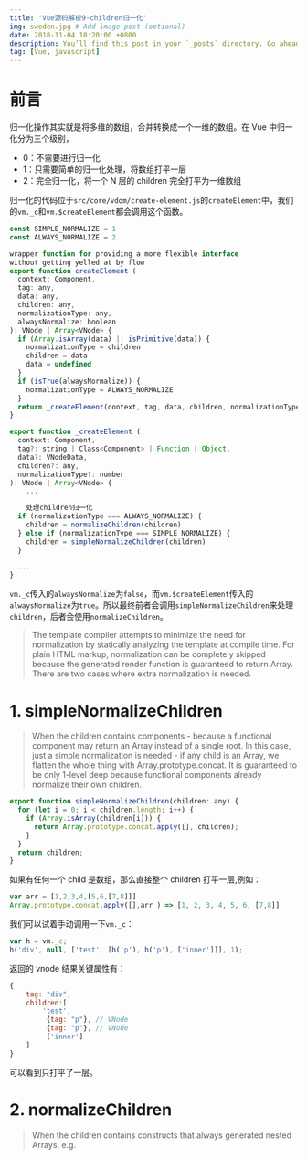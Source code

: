 ```yaml
---
title: 'Vue源码解析9-children归一化'
img: sweden.jpg # Add image post (optional)
date: 2018-11-04 18:20:00 +0800
description: You’ll find this post in your `_posts` directory. Go ahead and edit it and re-build the site to see your changes. # Add post description (optional)
tag: [Vue, javascript]
---
```


# 前言

归一化操作其实就是将多维的数组，合并转换成一个一维的数组。在 Vue 中归一化分为三个级别，

- 0：不需要进行归一化
- 1：只需要简单的归一化处理，将数组打平一层
- 2：完全归一化，将一个 N 层的 children 完全打平为一维数组

归一化的代码位于`src/core/vdom/create-element.js`的`createElement`中，我们的`vm._c`和`vm.$createElement`都会调用这个函数。

```js
const SIMPLE_NORMALIZE = 1
const ALWAYS_NORMALIZE = 2

wrapper function for providing a more flexible interface
without getting yelled at by flow
export function createElement (
  context: Component,
  tag: any,
  data: any,
  children: any,
  normalizationType: any,
  alwaysNormalize: boolean
): VNode | Array<VNode> {
  if (Array.isArray(data) || isPrimitive(data)) {
    normalizationType = children
    children = data
    data = undefined
  }
  if (isTrue(alwaysNormalize)) {
    normalizationType = ALWAYS_NORMALIZE
  }
  return _createElement(context, tag, data, children, normalizationType)
}

export function _createElement (
  context: Component,
  tag?: string | Class<Component> | Function | Object,
  data?: VNodeData,
  children?: any,
  normalizationType?: number
): VNode | Array<VNode> {
	...

	处理children归一化
  if (normalizationType === ALWAYS_NORMALIZE) {
    children = normalizeChildren(children)
  } else if (normalizationType === SIMPLE_NORMALIZE) {
    children = simpleNormalizeChildren(children)
  }

  ...
}
```

`vm._c`传入的`alwaysNormalize`为`false`，而`vm.$createElement`传入的`alwaysNormalize`为`true`。所以最终前者会调用`simpleNormalizeChildren`来处理`children`，后者会使用`normalizeChildren`。

> The template compiler attempts to minimize the need for normalization by
> statically analyzing the template at compile time.
> For plain HTML markup, normalization can be completely skipped because the
> generated render function is guaranteed to return Array<VNode>. There are
> two cases where extra normalization is needed.

# 1. simpleNormalizeChildren

> When the children contains components - because a functional component
> may return an Array instead of a single root. In this case, just a simple
> normalization is needed - if any child is an Array, we flatten the whole
> thing with Array.prototype.concat. It is guaranteed to be only 1-level deep
> because functional components already normalize their own children.

```js
export function simpleNormalizeChildren(children: any) {
  for (let i = 0; i < children.length; i++) {
    if (Array.isArray(children[i])) {
      return Array.prototype.concat.apply([], children);
    }
  }
  return children;
}
```

如果有任何一个 child 是数组，那么直接整个 children 打平一层,例如：

```js
var arr = [1,2,3,4,[5,6,[7,8]]]
Array.prototype.concat.apply([],arr ) => [1, 2, 3, 4, 5, 6, [7,8]]
```

我们可以试着手动调用一下`vm._c`：

```js
var h = vm._c;
h('div', null, ['test', [h('p'), h('p'), ['inner']]], 1);
```

返回的 vnode 结果关键属性有：

```js
{
	tag: "div",
	children:[
		'test',
		 {tag: "p"}, // VNode
		 {tag: "p"}, // VNode
		 ['inner']
	]
}
```

可以看到只打平了一层。

# 2. normalizeChildren

> When the children contains constructs that always generated nested Arrays,
> e.g. <template>, <slot>, v-for, or when the children is provided by user
> with hand-written render functions / JSX. In such cases a full normalization
> is needed to cater to all possible types of children values.

```js
export function normalizeChildren(children: any): ?Array<VNode> {
  return isPrimitive(children) ? [createTextVNode(children)] : Array.isArray(children) ? normalizeArrayChildren(children) : undefined;
}

function isTextNode(node): boolean {
  return isDef(node) && isDef(node.text) && isFalse(node.isComment);
}

// 将整个children完全打平成一维数组，如[1,2,[3,4,[5,6]]] => [1,2,3,4,5,6]
function normalizeArrayChildren(children: any, nestedIndex?: string): Array<VNode> {
  const res = [];
  let i, c, lastIndex, last;
  for (i = 0; i < children.length; i++) {
    c = children[i];
    if (isUndef(c) || typeof c === 'boolean') continue;
    lastIndex = res.length - 1;
    last = res[lastIndex];
    //  nested
    if (Array.isArray(c)) {
      if (c.length > 0) {
        c = normalizeArrayChildren(c, `${nestedIndex || ''}_${i}`); // 打平后的一维数组c
        // merge adjacent text nodes, 将res最后一个元素和c的第一个元素合并
        if (isTextNode(c[0]) && isTextNode(last)) {
          res[lastIndex] = createTextVNode(last.text + (c[0]: any).text);
          c.shift();
        }
        res.push.apply(res, c);
      }
    } else if (isPrimitive(c)) {
      if (isTextNode(last)) {
        // merge adjacent text nodes
        // this is necessary for SSR hydration because text nodes are
        // essentially merged when rendered to HTML strings
        res[lastIndex] = createTextVNode(last.text + c);
      } else if (c !== '') {
        // convert primitive to vnode
        res.push(createTextVNode(c));
      }
    } else {
      if (isTextNode(c) && isTextNode(last)) {
        // merge adjacent text nodes
        res[lastIndex] = createTextVNode(last.text + c.text);
      } else {
        // default key for nested array children (likely generated by v-for)
        if (isTrue(children._isVList) && isDef(c.tag) && isUndef(c.key) && isDef(nestedIndex)) {
          c.key = `__vlist${nestedIndex}_${i}__`;
        }
        res.push(c);
      }
    }
  }
  return res;
}
```

其实就是利用递归来处理的，同时处理了一些边界情况。同样手动调用下`vm.$createElement`来触发此逻辑：

```js
var h = vm.$createElement;
h('div', ['test', [h('p'), h('p'), ['inner']], null, true]);
```

返回 vnode 结果的关键属性：

```js
{
	tag: "div",
	children: [
		{ text: "test", tag: undefined }, // VNode
		{ tag: "p" } , // VNode
		{ tag: "p" } , // VNode
		{ text: "inner", tag: undefined }, // VNode
	]
}
```

可以看到全部都打平了。
